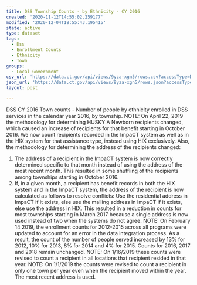 ```yaml
---
title: DSS Township Counts - by Ethnicity - CY 2016
created: '2020-11-12T14:55:02.259177'
modified: '2020-12-04T18:55:43.195415'
state: active
type: dataset
tags:
  - Dss
  - Enrollment Counts
  - Ethnicity
  - Town
groups:
  - Local Government
csv_url: 'https://data.ct.gov/api/views/9yza-xgn5/rows.csv?accessType=DOWNLOAD'
json_url: 'https://data.ct.gov/api/views/9yza-xgn5/rows.json?accessType=DOWNLOAD'
layout: post

---
```

DSS CY 2016 Town counts - Number of people by ethnicity enrolled in DSS services in the calendar year 2016, by township.
NOTE: On April 22, 2019 the methodology for determining HUSKY A Newborn recipients changed, which caused an increase of recipients for that benefit starting in October 2016. We now count recipients recorded in the ImpaCT system as well as in the HIX system for that assistance type, instead using HIX exclusively.
Also, the methodology for determining the address of the recipients changed:
1. The address of a recipient in the ImpaCT system is now correctly determined specific to that month instead of using the address of the most recent month. This resulted in some shuffling of the recipients among townships starting in October 2016.
2. If, in a given month, a recipient has benefit records in both the HIX system and in the ImpaCT system, the address of the recipient is now calculated as follows to resolve conflicts: Use the residential address in ImpaCT if it exists, else use the mailing address in ImpaCT if it exists, else use the address in HIX. This resulted in a reduction in counts for most townships starting in March 2017 because a single address is now used instead of two when the systems do not agree.
NOTE: On February 14 2019, the enrollment counts for 2012-2015 across all programs were updated to account for an error in the data integration process. As a result, the count of the number of people served increased by 13% for 2012, 10% for 2013, 8% for 2014 and 4% for 2015. Counts for 2016, 2017 and 2018 remain unchanged.
NOTE: On 1/16/2019 these counts were revised to count a recipient in all locations that recipient resided in that year.
NOTE: On 1/1/2019 the counts were revised to count a recipient in only one town per year even when the recipient moved within the year. The most recent address is used.
